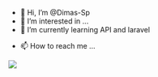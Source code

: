 - 👋 Hi, I’m @Dimas-Sp
- 👀 I’m interested in ...
- 🌱 I’m currently learning API and laravel
<!-- - 💞️ I’m looking to collaborate on ... -->
- 📫 How to reach me ...
<img src="https://github-readme-stats.vercel.app/api?username=Dimas-Sp&amp;show_icons=true&amp;theme=tokyonight%22%20style=%22max-width:%20100%;" data-canonical-src="https://github-readme-stats.vercel.app/api?username=Dimas-Sp&amp;show_icons=true&amp;theme=tokyonight"   style="max-width: 100%;">
<!---
Dimas-Sp/Dimas-Sp is a ✨ special ✨ repository because its `README.md` (this file) appears on your GitHub profile.
You can click the Preview link to take a look at your changes.
--->

